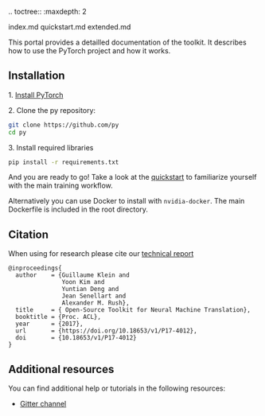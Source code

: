 
.. toctree::
:maxdepth: 2

index.md
quickstart.md
extended.md


This portal provides a detailled documentation of the toolkit. It describes how to use the PyTorch project and how it works.



## Installation

1\. [Install PyTorch](http://pytorch.org/)

2\. Clone the py repository:

```bash
git clone https://github.com/py
cd py
```

3\. Install required libraries

```bash
pip install -r requirements.txt
```

And you are ready to go! Take a look at the [quickstart](quickstart.md) to familiarize yourself with the main training workflow.

Alternatively you can use Docker to install with `nvidia-docker`. The main Dockerfile is included
in the root directory.

## Citation

When using for research please cite our
[technical report](https://doi.org/10.18653/v1/P17-4012)

```
@inproceedings{
  author    = {Guillaume Klein and
               Yoon Kim and
               Yuntian Deng and
               Jean Senellart and
               Alexander M. Rush},
  title     = { Open-Source Toolkit for Neural Machine Translation},
  booktitle = {Proc. ACL},
  year      = {2017},
  url       = {https://doi.org/10.18653/v1/P17-4012},
  doi       = {10.18653/v1/P17-4012}
}
```

## Additional resources

You can find additional help or tutorials in the following resources:

* [Gitter channel](https://gitter.im/openmt-py)
